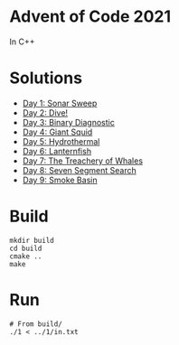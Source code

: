 # Advent of Code 2021

In C++

# Solutions
- [Day 1: Sonar Sweep](1/solution.cpp)
- [Day 2: Dive!](2/solution.cpp)
- [Day 3: Binary Diagnostic](3/solution.cpp)
- [Day 4: Giant Squid](4/solution.cpp)
- [Day 5: Hydrothermal](5/solution.cpp)
- [Day 6: Lanternfish](6/solution.cpp)
- [Day 7: The Treachery of Whales](7/solution.cpp)
- [Day 8: Seven Segment Search](8/solution.cpp)
- [Day 9: Smoke Basin](9/solution.cpp)

# Build

```
mkdir build
cd build
cmake ..
make
```

# Run

```
# From build/
./1 < ../1/in.txt
```
